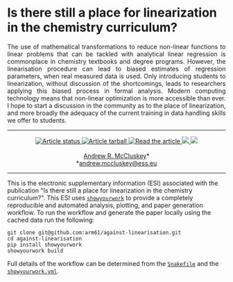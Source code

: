 # Is there still a place for linearization in the chemistry curriculum?

<p align="justify">
The use of mathematical transformations to reduce non-linear functions to linear problems that can be tackled with analytical linear regression is commonplace in chemistry textbooks and degree programs. 
However, the linearisation procedure can lead to biased estimates of regression parameters, when real measured data is used. 
Only introducing students to linearization, without discussion of the shortcomings, leads to researchers applying this biased process in formal analysis.
Modern computing technology means that non-linear optimization is more accessible than ever. 
I hope to start a discussion in the community as to the place of linearization, and more broadly the adequacy of the current training in data handling skills we offer to students.
</p>

---

<p align="center">
<a href="https://github.com/arm61/against-linearisation/actions/workflows/build.yml">
<img src="https://github.com/arm61/against-linearisation/actions/workflows/build.yml/badge.svg" alt="Article status"/>
</a>
<a href="https://github.com/arm61/against-linearisation/raw/main-pdf/arxiv.tar.gz">
<img src="https://img.shields.io/badge/article-tarball-blue.svg?style=flat" alt="Article tarball"/>
</a>
<a href="https://github.com/arm61/against-linearisation/raw/main-pdf/ms.pdf">
<img src="https://img.shields.io/badge/article-pdf-blue.svg?style=flat" alt="Read the article"/>
</a>
<a href="https://doi.org/10.5281/zenodo.xxxxxxx">
<img src="https://zenodo.org/badge/DOI/10.5281/zenodo.xxxxxxx.svg"/>
</a>
<a href="https://arxiv.org/abs/xxxx.xxxxx">
<img src="https://img.shields.io/badge/arXiv-xxxx.xxxxx-orange.svg"/>
</a>
<br><br>
<a href="https://orcid.org/0000-0003-3381-5911">Andrew R. McCluskey</a>&ast;<br>
&ast;<a href="mailto:andrew.mccluskey@ess.eu">andrew.mccluskey@ess.eu</a>
</p>

---

This is the electronic supplementary information (ESI) associated with the publication "Is there still a place for linearization in the chemistry curriculum?". 
This ESI uses [`showyourwork`](https://show-your.work) to provide a completely reproducible and automated analysis, plotting, and paper generation workflow. 
To run the workflow and generate the paper locally using the cached data run the following: 
```
git clone git@github.com:arm61/against-linearisation.git
cd against-linearisation
pip install showyourwork
showyourwork build 
```
Full details of the workflow can be determined from the [`Snakefile`](https://github.com/arm61/against-linearisation/blob/main/Snakefile) and the [`showyourwork.yml`](https://github.com/arm61/against-linearisation/blob/main/showyourwork.yml).
